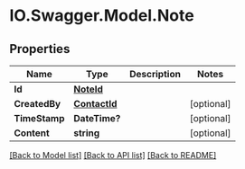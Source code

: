 # IO.Swagger.Model.Note
## Properties

Name | Type | Description | Notes
------------ | ------------- | ------------- | -------------
**Id** | [**NoteId**](NoteId.md) |  | 
**CreatedBy** | [**ContactId**](ContactId.md) |  | [optional] 
**TimeStamp** | **DateTime?** |  | [optional] 
**Content** | **string** |  | [optional] 

[[Back to Model list]](../README.md#documentation-for-models) [[Back to API list]](../README.md#documentation-for-api-endpoints) [[Back to README]](../README.md)

